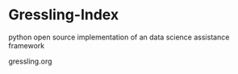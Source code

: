 # Gressling-Index

python open source implementation of an data science assistance framework

gressling.org
